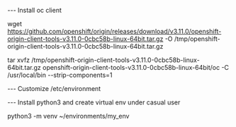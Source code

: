 
--- Install oc client

wget https://github.com/openshift/origin/releases/download/v3.11.0/openshift-origin-client-tools-v3.11.0-0cbc58b-linux-64bit.tar.gz -O /tmp/openshift-origin-client-tools-v3.11.0-0cbc58b-linux-64bit.tar.gz

tar xvfz /tmp/openshift-origin-client-tools-v3.11.0-0cbc58b-linux-64bit.tar.gz openshift-origin-client-tools-v3.11.0-0cbc58b-linux-64bit/oc -C /usr/local/bin --strip-components=1

--- Customize /etc/environment

--- Install python3 and create virtual env under casual user

python3 -m venv ~/environments/my_env
